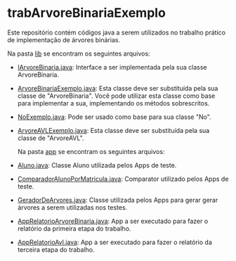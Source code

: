 # trabArvoreBinariaExemplo

Este repositório contém códigos java a serem utilizados no trabalho prático de implementação de árvores binárias.

Na pasta [lib](src/lib) se encontram os seguintes arquivos:
- [IArvoreBinaria.java](src/lib/IArvoreBinaria.java): Interface a ser implementada pela sua classe ArvoreBinaria.
- [ArvoreBinariaExemplo.java](src/lib/ArvoreBinariaExemplo.java): Esta classe deve ser substituída pela sua classe de "ArvoreBinaria". Você pode utilizar esta classe como base para implementar a sua, implementando os métodos sobrescritos.
- [NoExemplo.java](src/lib/NoExemplo.java): Pode ser usado como base para sua classe "No".
- [ArvoreAVLExemplo.java](src/lib/ArvoreAVLExemplo.java): Esta classe deve ser substituída pela sua classe de "ArvoreAVL".

  Na pasta [app](src/app) se encontram os seguintes arquivos:
- [Aluno.java](src/app/Aluno.java): Classe Aluno utilizada pelos Apps de teste.
- [ComparadorAlunoPorMatricula.java](src/app/ComparadorAlunoPorMatricula.java): Comparator utilizado pelos Apps de teste.
- [GeradorDeArvores.java](src/app/GeradorDeArvores.java): Classe utilizada pelos Apps para gerar gerar árvores a serem utilizadas nos testes.
- [AppRelatorioArvoreBinaria.java](src/app/AppRelatorioArvoreBinaria.java): App a ser executado para fazer o relatório da primeira etapa do trabalho.
- [AppRelatorioAvl.java](src/app/AppRelatorioAvl.java): App a ser executado para fazer o relatório da terceira etapa do trabalho.

